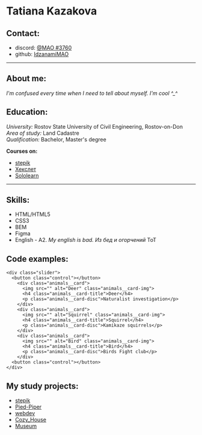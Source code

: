 # Tatiana Kazakova

## Contact:
* discord: [@MAO #3760](https://discord.com/channels/@me)
* github: [IdzanamiMAO](https://github.com/IdzanamiMAO)
*********

## About me:
*I'm confused every time when I need to tell about myself. I'm cool ^_^*

## Education:
_University:_ Rostov State University of Civil Engineering, Rostov-on-Don\
_Area of study:_ Land Cadastre\
_Qualification:_ Bachelor, Master's degree

**Courses on:**
* [stepik](https://stepik.org/learn)
* [Хекслет](https://ru.hexlet.io/my)
* [Sololearn](https://www.sololearn.com/profile/21661792)
*********

## Skills:
- HTML/HTML5
- CSS3
- BEM
- Figma
- English - A2. _My english is bad. Из бед и огорчений_ ToT

## Code examples:
```
<div class="slider">
  <button class="control"></button>
    <div class="animals__card">
      <img src="" alt="Deer" class="animals__card-img">
      <h4 class="animals__card-title">Deer</h4>
      <p class="animals__card-disc">Naturalist investigation</p>
    </div>
    <div class="animals__card">
      <img src="" alt="Squirrel" class="animals__card-img">
      <h4 class="animals__card-title">Squirrel</h4>
      <p class="animals__card-disc">Kamikaze squirrels</p>
    </div>
    <div class="animals__card">
      <img src="" alt="Bird" class="animals__card-img">
      <h4 class="animals__card-title">Bird</h4>
      <p class="animals__card-disc">Birds Fight club</p>
    </div>
  <button class="control"></button>
</div>
```

## My study projects:
+ [stepik](https://idzanamimao.github.io/stepik/)
+ [Pied-Piper](https://idzanamimao.github.io/Pied-Piper/)
+ [webdev](https://idzanamimao.github.io/webdev/)
+ [Cozy_House](https://idzanamimao.github.io/Cozy_House/)
+ [Museum](https://rolling-scopes-school.github.io/idzanamimao-JSFEPRESCHOOL/museum)